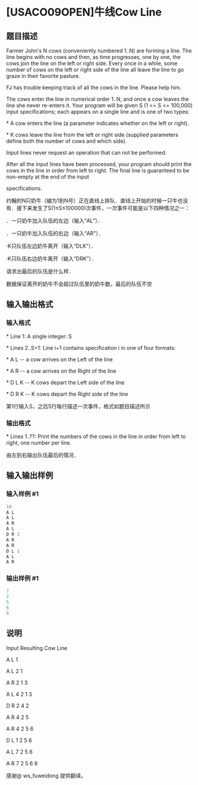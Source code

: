 # [USACO09OPEN]牛线Cow Line

## 题目描述

Farmer John's N cows (conveniently numbered 1..N) are forming a line. The line begins with no cows and then, as time progresses, one by one, the cows join the line on the left or right side. Every once in a while, some number of cows on the left or right side of the line all leave the line to go graze in their favorite pasture.

FJ has trouble keeping track of all the cows in the line. Please help him.

The cows enter the line in numerical order 1..N, and once a cow leaves the line she never re-enters it. Your program will be given S (1 <= S <= 100,000) input specifications; each appears on a single line and is one of two types:

\* A cow enters the line (a parameter indicates whether on the left or right).

\* K cows leave the line from the left or right side (supplied parameters define both the number of cows and which side).

Input lines never request an operation that can not be performed.

After all the input lines have been processed, your program should print the cows in the line in order from left to right. The final line is guaranteed to be non-empty at the end of the input

specifications.

约翰的N只奶牛（编为1到N号）正在直线上排队．直线上开始的时候一只牛也没有．接下来发生了S(1≤S≤100000)次事件，一次事件可能是以下四种情况之一：

．一只奶牛加入队伍的左边（输入“AL”）．

．一只奶牛加入队伍的右边（输入“AR”）．

·K只队伍左边奶牛离开（输入“DLK”）．

·K只队伍右边奶牛离开（输入“DRK”）．

请求出最后的队伍是什么样．

数据保证离开的奶牛不会超过队伍里的奶牛数，最后的队伍不空

## 输入输出格式

### 输入格式

\* Line 1: A single integer: S

\* Lines 2..S+1: Line i+1 contains specification i in one of four formats:

\* A L -- a cow arrives on the Left of the line

\* A R -- a cow arrives on the Right of the line

\* D L K -- K cows depart the Left side of the line

\* D R K -- K cows depart the Right side of the line

第1行输入S，之后S行每行描述一次事件，格式如题目描述所示

### 输出格式

\* Lines 1..??: Print the numbers of the cows in the line in order from left to right, one number per line.

由左到右输出队伍最后的情况．

## 输入输出样例

### 输入样例 #1

```cpp
10 
A L 
A L 
A R 
A L 
D R 2 
A R 
A R 
D L 1 
A L 
A R 

```
### 输出样例 #1

```cpp
7 
2 
5 
6 
8 

```
## 说明

Input Resulting Cow Line

A L 1

A L 2 1

A R 2 1 3

A L 4 2 1 3

D R 2 4 2

A R 4 2 5

A R 4 2 5 6

D L 1 2 5 6

A L 7 2 5 6

A R 7 2 5 6 8

感谢@ ws\_fuweidong 提供翻译。

